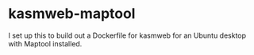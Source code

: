 # kasmweb-maptool
I set up this to build out a Dockerfile for kasmweb for an Ubuntu desktop with Maptool installed.
